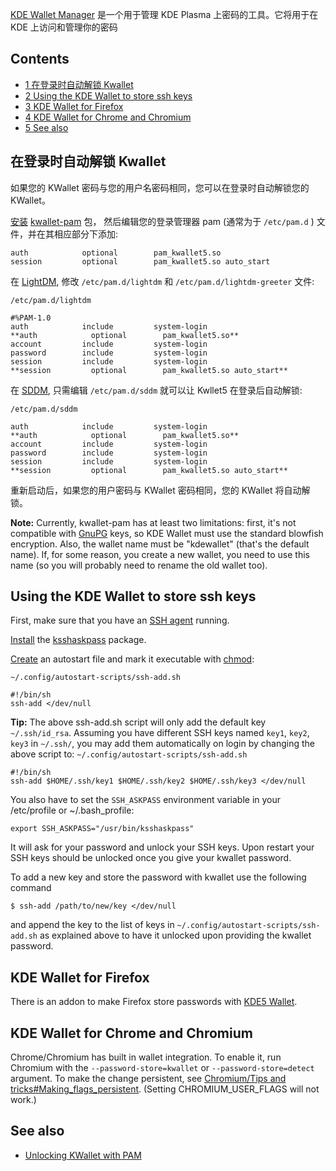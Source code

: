 [KDE Wallet Manager](http://utils.kde.org/projects/kwalletmanager/) 是一个用于管理 KDE Plasma 上密码的工具。它将用于在 KDE 上访问和管理你的密码

## Contents

*   [1 在登录时自动解锁 Kwallet](#.E5.9C.A8.E7.99.BB.E5.BD.95.E6.97.B6.E8.87.AA.E5.8A.A8.E8.A7.A3.E9.94.81_Kwallet)
*   [2 Using the KDE Wallet to store ssh keys](#Using_the_KDE_Wallet_to_store_ssh_keys)
*   [3 KDE Wallet for Firefox](#KDE_Wallet_for_Firefox)
*   [4 KDE Wallet for Chrome and Chromium](#KDE_Wallet_for_Chrome_and_Chromium)
*   [5 See also](#See_also)

## 在登录时自动解锁 Kwallet

如果您的 KWallet 密码与您的用户名密码相同，您可以在登录时自动解锁您的 KWallet。

[安装](/index.php/%E5%AE%89%E8%A3%85 "安装") [kwallet-pam](https://www.archlinux.org/packages/?name=kwallet-pam) 包， 然后编辑您的登录管理器 pam (通常为于 `/etc/pam.d` ) 文件，并在其相应部分下添加:

```
auth            optional        pam_kwallet5.so
session         optional        pam_kwallet5.so auto_start
```

在 [LightDM](/index.php/LightDM "LightDM"), 修改 `/etc/pam.d/lightdm` 和 `/etc/pam.d/lightdm-greeter` 文件:

 `/etc/pam.d/lightdm` 
```
#%PAM-1.0
auth            include         system-login
**auth            optional        pam_kwallet5.so**
account         include         system-login
password        include         system-login
session         include         system-login
**session         optional        pam_kwallet5.so auto_start**
```

在 [SDDM](/index.php/SDDM "SDDM"), 只需编辑 `/etc/pam.d/sddm` 就可以让 Kwllet5 在登录后自动解锁:

 `/etc/pam.d/sddm` 
```
auth            include         system-login
**auth            optional        pam_kwallet5.so**
account         include         system-login
password        include         system-login
session         include         system-login
**session         optional        pam_kwallet5.so auto_start**
```

重新启动后，如果您的用户密码与 KWallet 密码相同，您的 KWallet 将自动解锁。

**Note:** Currently, kwallet-pam has at least two limitations: first, it's not compatible with [GnuPG](/index.php/GnuPG "GnuPG") keys, so KDE Wallet must use the standard blowfish encryption. Also, the wallet name must be "kdewallet" (that's the default name). If, for some reason, you create a new wallet, you need to use this name (so you will probably need to rename the old wallet too).

## Using the KDE Wallet to store ssh keys

First, make sure that you have an [SSH agent](/index.php/SSH_agent "SSH agent") running.

[Install](/index.php/Install "Install") the [ksshaskpass](https://www.archlinux.org/packages/?name=ksshaskpass) package.

[Create](/index.php/Create "Create") an autostart file and mark it executable with [chmod](/index.php/Chmod "Chmod"):

 `~/.config/autostart-scripts/ssh-add.sh` 
```
#!/bin/sh
ssh-add </dev/null

```

**Tip:** The above ssh-add.sh script will only add the default key `~/.ssh/id_rsa`. Assuming you have different SSH keys named `key1`, `key2`, `key3` in `~/.ssh/`, you may add them automatically on login by changing the above script to: `~/.config/autostart-scripts/ssh-add.sh` 
```
#!/bin/sh
ssh-add $HOME/.ssh/key1 $HOME/.ssh/key2 $HOME/.ssh/key3 </dev/null

```

You also have to set the `SSH_ASKPASS` environment variable in your /etc/profile or ~/.bash_profile:

```
export SSH_ASKPASS="/usr/bin/ksshaskpass"

```

It will ask for your password and unlock your SSH keys. Upon restart your SSH keys should be unlocked once you give your kwallet password.

To add a new key and store the password with kwallet use the following command

```
$ ssh-add /path/to/new/key </dev/null

```

and append the key to the list of keys in `~/.config/autostart-scripts/ssh-add.sh` as explained above to have it unlocked upon providing the kwallet password.

## KDE Wallet for Firefox

There is an addon to make Firefox store passwords with [KDE5 Wallet](https://addons.mozilla.org/addon/kde5-wallet-password-integrati/).

## KDE Wallet for Chrome and Chromium

Chrome/Chromium has built in wallet integration. To enable it, run Chromium with the `--password-store=kwallet` or `--password-store=detect` argument. To make the change persistent, see [Chromium/Tips and tricks#Making_flags_persistent](/index.php/Chromium/Tips_and_tricks#Making_flags_persistent "Chromium/Tips and tricks"). (Setting CHROMIUM_USER_FLAGS will not work.)

## See also

*   [Unlocking KWallet with PAM](https://www.dennogumi.org/2014/04/unlocking-kwallet-with-pam/)